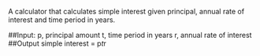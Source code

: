 A calculator that calculates simple interest given principal, annual rate of interest and time period in years.

##Input:
   p, principal amount
   t, time period in years
   r, annual rate of interest
##Output
   simple interest = p*t*r
